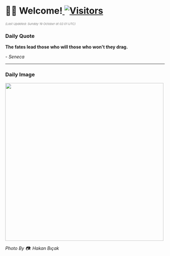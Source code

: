 <h1>👋🏽 Welcome!<a href="https://github.com/OmitNomis/"> <img src="https://visitor-badge.laobi.icu/badge?page_id=OmitNomis" alt="Visitors"></a></h1>

<i><p style="font-size: 0.6rem; color:gray">(Last Updated: Sunday 19 October at 02:01 UTC)</p></i>

<h3> Daily Quote </h3>
<b><p>The fates lead those who will those who won&#39;t they drag.</p></b>
<i><caption style="font-size: 0.8rem; color:gray;">- Seneca</caption></i>


<hr>

<h3>Daily Image</h3>
<a href="https://images.pexels.com/photos/34316104/pexels-photo-34316104.jpeg" target="_blank"><img style="height:500px;" src="https://images.pexels.com/photos/34316104/pexels-photo-34316104.jpeg"/></a>

<i><caption style="font-size: 0.8rem; color:gray;"> Photo By 📷: Hakan Bıçak</caption></i>
